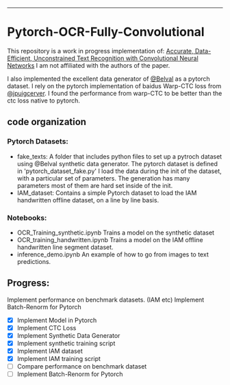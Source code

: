 

---

# Pytorch-OCR-Fully-Convolutional

This repository is a work in progress implementation of: 
[Accurate, Data-Efficient, Unconstrained Text Recognition with Convolutional Neural Networks](https://arxiv.org/abs/1812.11894) I am not affiliated with the authors of the paper. 

I also implemented the excellent data generator of [@Belval](https://github.com/Belval/TextRecognitionDataGenerator) as a pytorch dataset. I rely on the pytorch implementation of baidus Warp-CTC loss from [@jpuigcerver](https://github.com/jpuigcerver/pytorch-baidu-ctc). I found the performance from warp-CTC to be better than the ctc loss native to pytorch. 

## code organization
### Pytorch Datasets:
- fake_texts:
  A folder that includes python files to set up a pytroch dataset using @Belval synthetic data generator. The pytorch dataset is defined in 'pytorch_dataset_fake.py'
  I load the data during the init of the dataset, with a particular set of parameters. The generation has many parameters most of them are hard set inside of the init. 
- IAM_dataset:
  Contains a simple Pytorch dataset to load the IAM handwritten offline dataset, on a line by line basis. 
  
### Notebooks:
- OCR_Training_synthetic.ipynb
  Trains a model on the synthetic dataset
-  OCR_training_handwritten.ipynb
  Trains a model on the IAM offline handwritten line segment dataset. 
- inference_demo.ipynb
  An example of how to go from images to text predictions. 

## Progress: 
Implement performance on benchmark datasets. (IAM etc) 
Implement Batch-Renorm for Pytorch

- [x] Implement Model in Pytorch
- [x] Implement CTC Loss
- [x] Implement Synthetic Data Generator
- [x] Implement synthetic training script
- [x] Implement IAM dataset
- [x] Implement IAM training script
- [ ] Compare performance on benchmark dataset
- [ ] Implement Batch-Renorm for Pytorch
